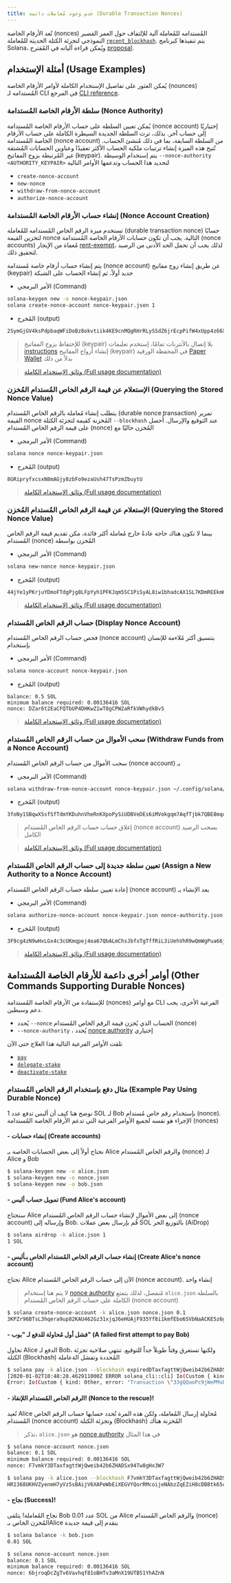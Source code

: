 ```yaml
---
title: عدم وجود مُعاملات دائمة (Durable Transaction Nonces)
---
```


تُعد الأرقام الخاصة (nonces) المُستدامه للمُعاملة آلية للإلتفاف حول العمر القصير النموذجي لتجزئة الكتلة الحديثة للمُعاملة [`recent_blockhash`](developing/programming-model/transactions.md#recent-blockhash). يتم تنفيذها كبرنامج Solana، ويُمكن قراءة آلياته في المُقترح [proposal](../implemented-proposals/durable-tx-nonces.md).

## أمثلة الإستخدام (Usage Examples)

يُمكن العثور على تفاصيل الإستخدام الكاملة لأوامر الأرقام الخاصة (nounces) المُستدامه لـ CLI في المرجع [CLI reference](../cli/usage.md).

### سلطة الأرقام الخاصة المُستدامة (Nonce Authority)

يُمكن تعيين السلطة على حساب الأرقام الخاصة المُستدامة (nonce account) إختياريًا إلى حساب آخر. بذلك، ترث السلطة الجديدة السيطرة الكاملة على حساب الأرقام الخاصة المُستدامة (nonce account) من السلطة السابقة، بما في ذلك مُنشئ الحساب. تُتيح هذه الميزة إنشاء ترتيبات ملكية الحساب الأكثر تعقيدًا وعناوين الحسابات المُشتقة غير المُرتبطة بزوج المفاتيح (keypair). يتم إستخدام الوسيطة `--nonce-authority <AUTHORITY_KEYPAIR>` لتحديد هذا الحساب وتدعمها الأوامر التالية

- `create-nonce-account`
- `new-nonce`
- `withdraw-from-nonce-account`
- `authorize-nonce-account`

### إنشاء حساب الأرقام الخاصة المُستدامة (Nonce Account Creation)

تستخدم ميزة الرقم الخاص المُستدامه للمُعاملة (durable transaction nonce) حسابًا لتخزين القيمة nonce التالية. يجب أن تكون حسابات الأرقام الخاصة المُستدامة (nonce accounts) مُعفاة من الإيجار [rent-exempt](../implemented-proposals/rent.md#two-tiered-rent-regime)، لذلك يجب أن تحمل الحد الأدنى من الرصيد لتحقيق ذلك.

يتم إنشاء حساب أرقام خاصة مُستدامة (nonce account) عن طريق إنشاء زوج مفاتيح (keypair) جديد أولاً، ثم إنشاء الحساب على الشبكة

- الأمر البرمجي (Command)

```bash
solana-keygen new -o nonce-keypair.json
solana create-nonce-account nonce-keypair.json 1
```

- المُخرج (output)

```text
2SymGjGV4ksPdpbaqWFiDoBz8okvtiik4KE9cnMQgRHrRLySSdZ6jrEcpPifW4xUpp4z66XM9d9wM48sA7peG2XL
```

> للإحتفاظ بزوج المفاتيح (keypair) بلا إتصال بالأنترنات تمامًا، إستخدم تعليمات [instructions](wallet-guide/paper-wallet.md#seed-phrase-generation) إنشاء أزواج المفاتيح (keypair) في المحفظة الورقية [Paper Wallet](wallet-guide/paper-wallet.md) بدلاً من ذلك

> [وثائق الإستخدام الكاملة (Full usage documentation)](../cli/usage.md#solana-create-nonce-account)

### الإستعلام عن قيمة الرقم الخاص المُستدام المُخزن (Querying the Stored Nonce Value)

يتطلب إنشاء مُعاملة بالرقم الخاص المُستدام (durable nonce transaction) تمرير القيمة nonce المُخزنة كقيمة لتجزئة الكتلة `--blockhash` عند التوقيع والإرسال. أُحصل على قيمة الرقم الخاص المُستدام (nonce) المُخزن حاليًا مع

- الأمر البرمجي (Command)

```bash
solana nonce nonce-keypair.json
```

- المُخرج (output)

```text
8GRipryfxcsxN8mAGjy8zbFo9ezaUsh47TsPzmZbuytU
```

> [وثائق الإستخدام الكاملة (Full usage documentation)](../cli/usage.md#solana-get-nonce)

### الإستعلام عن قيمة الرقم الخاص المُستدام المُخزن (Querying the Stored Nonce Value)

بينما لا تكون هناك حاجة عادةً خارج مُعاملة أكثر فائدة، مكن تقديم قيمة الرقم الخاص المُستدام (nonce) المُخزن بواسطة

- الأمر البرمجي (Command)

```bash
solana new-nonce nonce-keypair.json
```

- المُخرج (output)

```text
44jYe1yPKrjuYDmoFTdgPjg8LFpYyh1PFKJqm5SC1PiSyAL8iw1bhadcAX1SL7KDmREEkmHpYvreKoNv6fZgfvUK
```

> [وثائق الإستخدام الكاملة (Full usage documentation)](../cli/usage.md#solana-new-nonce)

### حساب الرقم الخاص المُستدام (Display Nonce Account)

فحص حساب الرقم الخاص المُستدام (nonce account) بتنسيق أكثر مُلاءمة للإنسان بإستخدام

- الأمر البرمجي (Command)

```bash
solana nonce-account nonce-keypair.json
```

- المُخرج (output)

```text
balance: 0.5 SOL
minimum balance required: 0.00136416 SOL
nonce: DZar6t2EaCFQTbUP4DHKwZ1wT8gCPW2aRfkVWhydkBvS
```

> [وثائق الإستخدام الكاملة (Full usage documentation)](../cli/usage.md#solana-nonce-account)

### سحب الأموال من حساب الرقم الخاص المُستدام (Withdraw Funds from a Nonce Account)

سحب الأموال من حساب الرقم الخاص المُستدام (nonce account) بـ

- الأمر البرمجي (Command)

```bash
solana withdraw-from-nonce-account nonce-keypair.json ~/.config/solana/id.json 0.5
```

- المُخرج (output)

```text
3foNy1SBqwXSsfSfTdmYKDuhnVheRnKXpoPySiUDBVeDEs6iMVokgqm7AqfTjbk7QBE8mqomvMUMNQhtdMvFLide
```

> إغلاق حساب حساب الرقم الخاص المُستدام (nonce account) بسحب الرصيد الكامل

> [وثائق الإستخدام الكاملة (Full usage documentation)](../cli/usage.md#solana-withdraw-from-nonce-account)

### تعيين سلطة جديدة إلى حساب الرقم الخاص المُستدام (Assign a New Authority to a Nonce Account)

إعادة تعيين سلطة حساب الرقم الخاص المُستدام (nonce account) بعد الإنشاء بـ

- الأمر البرمجي (Command)

```bash
solana authorize-nonce-account nonce-keypair.json nonce-authority.json
```

- المُخرج (output)

```text
3F9cg4zN9wHxLGx4c3cUKmqpej4oa67QbALmChsJbfxTgTffRiL3iUehVhR9wQmWgPua66jPuAYeL1K2pYYjbNoT
```

> [وثائق الإستخدام الكاملة (Full usage documentation)](../cli/usage.md#solana-authorize-nonce-account)

## أوامر أخرى داعمة للأرقام الخاصة المُستدامة (Other Commands Supporting Durable Nonces)

للإستفادة من الأرقام الخاصة المُستدامة (nonces) مع أوامر CLI الفرعية الأخرى، يجب دعم وسيطين.

- يُحدد `--nonce` الحساب الذي يُخزن قيمة الرقم الخاص المُستدام (nonce)
- `--nonce-authority` ، يُحدد [nonce authority](#nonce-authority) إختياري

تلقت الأوامر الفرعية التالية هذا العلاج حتى الآن

- [`pay`](../cli/usage.md#solana-pay)
- [`delegate-stake`](../cli/usage.md#solana-delegate-stake)
- [`deactivate-stake`](../cli/usage.md#solana-deactivate-stake)

### مثال دفع بإستخدام الرقم الخاص المُستدام (Example Pay Using Durable Nonce)

نوضح هنا كيف أن أليس تدفع عدد 1 SOL لـ Bob بإستخدام رقم خاص مُستدام (nonce). الإجراء هو نفسه لجميع الأوامر الفرعية التي تدعم الأرقام الخاصة المُستدامة (nonces)

#### - إنشاء حسابات (Create accounts)

نحتاج أولاً إلى بعض الحسابات الخاصة بـ Alice والرقم الخاص المُستدام (nonce) لـ Alice و Bob

```bash
$ solana-keygen new -o alice.json
$ solana-keygen new -o nonce.json
$ solana-keygen new -o bob.json
```

#### - تمويل حساب أليس (Fund Alice's account)

ستحتاج Alice إلى بعض الأموال لإنشاء حساب الرقم الخاص المُستدام (nonce account) وإرساله إلى Bob. قُم بإرسال بعض عملات SOL بالتوزيع الحر (AiDrop)

```bash
$ solana airdrop -k alice.json 1
1 SOL
```

#### - إنشاء حساب الرقم الخاص المُستدام الخاص بـأليس (Create Alice's nonce account)

تحتاج Alice الآن إلى حساب الرقم الخاص المُستدام (nonce account). إنشاء واحد

> لا يتم هنا إستخدام [nonce authority](#nonce-authority) مُنفصل، لذلك يتمتع `alice.json` بالسلطة الكاملة على حساب الرقم الخاص المُستدام (nonce account)

```bash
$ solana create-nonce-account -k alice.json nonce.json 0.1
3KPZr96BTsL3hqera9up82KAU462Gz31xjqJ6eHUAjF935Yf8i1kmfEbo6SVbNaACKE5z6gySrNjVRvmS8DcPuwV
```

#### - فشل أول مُحاولة للدفع لـ "بوب" (A failed first attempt to pay Bob)

تحاول Alice الدفع لـ Bob، ولكنها تستغرق وقتاً طويلاً جداً للتوقيع. تنتهي صلاحية تجزئة الكتلة (Blockhash) المُحددة وتفشل الةعاملة

```bash
$ solana pay -k alice.json --blockhash expiredDTaxfagttWjQweib42b6ZHADSx94Tw8gHx3W7 bob.json 0.01
[2020-01-02T18:48:28.462911000Z ERROR solana_cli::cli] Io(Custom { kind: Other, error: "Transaction \"33gQQaoPc9jWePMvDAeyJpcnSPiGUAdtVg8zREWv4GiKjkcGNufgpcbFyRKRrA25NkgjZySEeKue5rawyeH5TzsV\" failed: None" })
Error: Io(Custom { kind: Other, error: "Transaction \"33gQQaoPc9jWePMvDAeyJpcnSPiGUAdtVg8zREWv4GiKjkcGNufgpcbFyRKRrA25NkgjZySEeKue5rawyeH5TzsV\" failed: None" })
```

#### - الرقم الخاص المُستدام اللإنقاذ! (Nonce to the rescue)!

تُعيد Alice مُحاولة إرسال المُعاملة، ولكن هذه المرة تُحدد حسابها حساب الرقم الخاص المُستدام (nonce account) وتجزئة الكتلة (Blockhash) المُخزنة هناك

> تذكر، `alice.json` هو [nonce authority](#nonce-authority) في هذا المثال

```bash
$ solana nonce-account nonce.json
balance: 0.1 SOL
minimum balance required: 0.00136416 SOL
nonce: F7vmkY3DTaxfagttWjQweib42b6ZHADSx94Tw8gHx3W7
```

```bash
$ solana pay -k alice.json --blockhash F7vmkY3DTaxfagttWjQweib42b6ZHADSx94Tw8gHx3W7 --nonce nonce.json bob.json 0.01
HR1368UKHVZyenmH7yVz5sBAijV6XAPeWbEiXEGVYQorRMcoijeNAbzZqEZiH8cDB8tk65ckqeegFjK8dHwNFgQ
```

#### - نجاح (Success)!

نجاح المُعاملة! يتلقى Bob عدد 0.01 SOL من Alice والرقم الخاص المُستدام (nonce) المُخزن الخاص بـAlice يتقدم إلى قيمة جديدة

```bash
$ solana balance -k bob.json
0.01 SOL
```

```bash
$ solana nonce-account nonce.json
balance: 0.1 SOL
minimum balance required: 0.00136416 SOL
nonce: 6bjroqDcZgTv6Vavhqf81oBHTv3aMnX19UTB51YhAZnN
```
